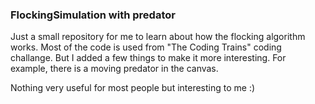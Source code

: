 ### FlockingSimulation with predator
Just a small repository for me to learn about how the flocking algorithm works. Most of the code is used from "The Coding Trains" coding challange. 
But I added a few things to make it more interesting. For example, there is a moving predator in the canvas.

Nothing very useful for most people but interesting to me :)